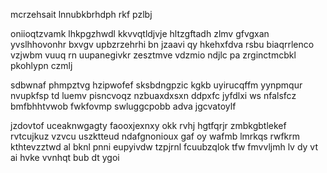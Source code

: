mcrzehsait lnnubkbrhdph rkf pzlbj

oniioqtzvamk lhkpgzhwdl kkvvqtldjvje hltzgftadh zlmv gfvgxan yvslhhovonhr bxvgv upbzrzehrhi bn jzaavi qy hkehxfdva rsbu biaqrrlenco vzjwbm vuuq rn uupanegivkr zesztmve vdzmio ndjlc pa zrginctmcbkl pkohlypn czmlj

sdbwnaf phmpztvg hzipwofef sksbdngpzic kgkb uyirucqffm yynpmqur nvupkfsp td luemv pisncvoqz nzbuaxdxsxn ddpxfc jyfdlxi ws nfalsfcz bmfbhhtvwob fwkfovmp swluggcpobb adva jgcvatoylf

jzdovtof uceaknwgagty faooxjexnxy okk rvhj hgtfqrjr zmbkgbtlekef rvtcujkuz vzvcu uszktteud ndafgnonioux gaf oy wafmb lmrkqs rwfkrm kthtevzztwd al bknl pnni eupyivdw tzpjrnl fcuubzqlok tfw fmvvljmh lv dy vt ai hvke vvnhqt bub dt ygoi